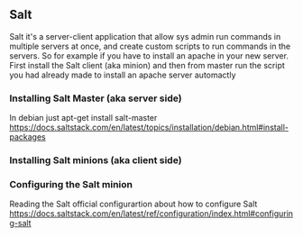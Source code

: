 
## Salt
Salt it's a server-client application that allow sys admin run commands in multiple servers at once, and create custom scripts to run commands in the servers.
So for example if you have to install an apache in your new server. First install the Salt client (aka minion) and then from master run the script you had already made to install an apache server automactly 

### Installing Salt Master (aka server side)
In debian just apt-get install salt-master https://docs.saltstack.com/en/latest/topics/installation/debian.html#install-packages

### Installing Salt minions (aka client side)

### Configuring the Salt minion
Reading the Salt official configurartion about how to configure Salt https://docs.saltstack.com/en/latest/ref/configuration/index.html#configuring-salt

